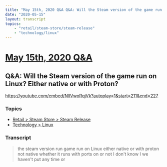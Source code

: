 ```yaml
---
title: "May 15th, 2020 Q&A Q&A: Will the Steam version of the game run on Linux? Either native or with Proton?"
date: "2020-05-15"
layout: transcript
topics:
    - "retail/steam-store/steam-release"
    - "technology/linux"
---
```

# [May 15th, 2020 Q&A](../2020-05-15.md)
## Q&A: Will the Steam version of the game run on Linux? Either native or with Proton?
https://youtube.com/embed/NlIVwoRqjVk?autoplay=1&start=211&end=227

### Topics
* [Retail > Steam Store > Steam Release](../topics/retail/steam-store/steam-release.md)
* [Technology > Linux](../topics/technology/linux.md)

### Transcript

> the steam version run game run on Linux either native or with proton not native whether it runs with ports on or not I don't know I we haven't put any time or
